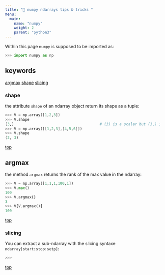 ```yaml
---
title: "🔨 numpy ndarrays tips & tricks "
menu:
  main:
    name: "numpy"
    weight: 2
    parent: "python3"
---
```


Within this page `numpy` is supposed to be imported as:
```python
>>> import numpy as np
```

## keywords
[argmax](#argmax) [shape](#shape)  [slicing](#slicing)

### shape

the attribute `shape` of an ndarray object return its shape as a tuple:

```python
>>> V = np.array([1,2,3])
>>> V.shape
(3,)                                       # (3) is a scalar but (3,) is a tuple!
>>> V = np.array([[1,2,3],[4,5,6]])
>>> V.shape
(2, 3)
``` 
[top](#keywords)

## argmax

the method `argmax` returns the rank of the max value in the ndarray:

```python
>>> V = np.array([1,1,1,100,1])
>>> V.max()
100
>>> V.argmax()
3
>>> V[V.argmax()]
100
```
[top](#keywords)

### slicing

You can extract a sub-ndarray with the slicing syntaxe `ndarray[start:stop:setp]`:

```python
>>>
```
[top](#keywords) 
